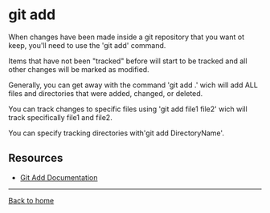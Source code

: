 # git add

When changes have been made inside a git repository that you want ot keep, you'll need to use the 'git add' command.

Items that have not been "tracked" before will start to be tracked and all other changes will be marked as modified.

Generally, you can get away with the command 'git add .' wich will add ALL files and directories that were added, changed, or deleted.

You can track changes to specific files using 'git add file1 file2' wich will track specifically file1 and file2.

You can specify tracking directories with'git add DirectoryName'.

## Resources
- [Git Add Documentation](https://git-scm.com/docs/git-add)

---
[Back to home](../README.md)
